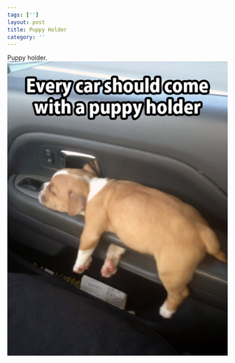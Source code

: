 ```yaml
---
tags: ['']
layout: post
title: Puppy Holder
category: ''
---
```

Puppy holder.
![Puppy holder.](/uploads/2015-1-30-puppy-holder.jpg)
